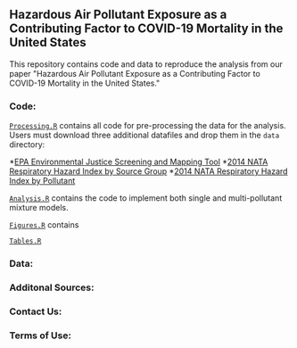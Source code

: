 ## Hazardous Air Pollutant Exposure as a Contributing Factor to COVID-19 Mortality in the United States

This repository contains code and data to reproduce the analysis from our paper "Hazardous Air Pollutant Exposure as a Contributing Factor to COVID-19 Mortality in the United States."

### Code:

[`Processing.R`](https://github.com/lylla318/covid19-haps/blob/master/Processing.R) contains all code for pre-processing the data for the analysis. Users must download three additional datafiles and drop them in the `data` directory:

  *[EPA Environmental Justice Screening and Mapping Tool](ftp://newftp.epa.gov/EJSCREEN/2019/EJSCREEN_2019_USPR.csv.zip)
  *[2014 NATA Respiratory Hazard Index by Source Group](nata2014v2_national_resphi_by_tract_srcgrp.xlsx)
  *[2014 NATA Respiratory Hazard Index by Pollutant](nata2014v2_national_resphi_by_tract_poll.xlsx)

[`Analysis.R`](https://github.com/lylla318/covid19-haps/blob/master/Analysis.R) contains the code to implement both single and multi-pollutant mixture models. 

[`Figures.R`](https://github.com/lylla318/covid19-haps/blob/master/Figures.R) contains 

[`Tables.R`](https://github.com/lylla318/covid19-haps/blob/master/Tables.R)

### Data:

### Additonal Sources:

### Contact Us:

### Terms of Use:
